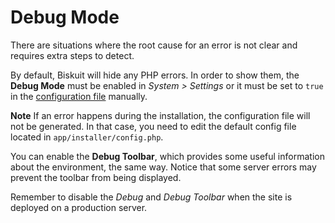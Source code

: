 # Debug Mode
<p class="uk-article-lead">There are situations where the root cause for an error is not clear and requires extra steps to detect.</p>

By default, Biskuit will hide any PHP errors. In order to show them, the **Debug Mode** must be enabled in _System > Settings_ or it must be set to `true` in the [configuration file](../getting-started/configuration-file.md) manually.

**Note** If an error happens during the installation, the configuration file will not be generated. In that case, you need to edit the default config file located in `app/installer/config.php`.

You can enable the **Debug Toolbar**, which provides some useful information about the environment, the same way. Notice that some server errors may prevent the toolbar from being displayed.

Remember to disable the _Debug_ and _Debug Toolbar_ when the site is deployed on a production server.
